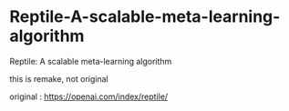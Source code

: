 # Reptile-A-scalable-meta-learning-algorithm
Reptile: A scalable meta-learning algorithm

this is remake, not original

original : https://openai.com/index/reptile/
